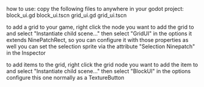 how to use:
copy the following files to anywhere in your godot project:
block_ui.gd
block_ui.tscn
grid_ui.gd
grid_ui.tscn

to add a grid to your game, right click the node you want to add the grid to and select "Instantiate child scene..."
then select "GridUI" in the options
it extends NinePatchRect, so you can configure it with those properties as well
you can set the selection sprite via the attribute "Selection Ninepatch" in the Inspector

to add items to the grid, right click the grid node you want to add the item to and select "Instantiate child scene..."
then select "BlockUI" in the options
configure this one normally as a TextureButton
